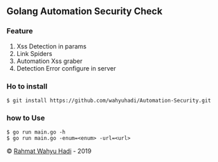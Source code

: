 ## Golang Automation Security Check 

### Feature
1. Xss Detection in params
2. Link Spiders
3. Automation Xss graber
4. Detection Error configure in server

### Ho to install

 	$ git install https://github.com/wahyuhadi/Automation-Security.git
 	
### how to Use
	$ go run main.go -h
	$ go run main.go -enum=<enum> -url=<url>
	

&copy; [Rahmat Wahyu Hadi](https://github.com/wahyuhadi/) - 2019